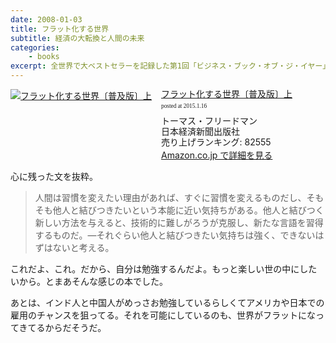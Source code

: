 ```yaml
---
date: 2008-01-03
title: フラット化する世界
subtitle: 経済の大転換と人間の未来
categories: 
    - books
excerpt: 全世界で大ベストセラーを記録した第1回「ビジネス・ブック・オブ・ジ・イヤー」賞受賞作が装いも新たに普及版になって新登場。ピュリツァー賞を3度受賞したジャーナリストが、インド、中国、日本、欧米諸国の経営者や政治家らへの綿密な取材をもとに、全世界で起きている巨大な変化を鮮やかに活写する。
---
```


<div class="azlink-box"><div class="azlink-image" style="float:left"><a href="http://www.amazon.co.jp/exec/obidos/ASIN/4532316332/warikiru-22/" name="azlinklink" target="_blank"><img src="https://images-na.ssl-images-amazon.com/images/I/51atWQEJKjL._SL160_.jpg" alt="フラット化する世界〔普及版〕上" style="border:none" /></a></div><div class="azlink-info" style="float:left;margin-left:15px;line-height:120%"><div class="azlink-name" style="margin-bottom:10px;line-height:120%"><a href="http://www.amazon.co.jp/exec/obidos/ASIN/4532316332/warikiru-22/" name="azlinklink" target="_blank">フラット化する世界〔普及版〕上</a><div class="azlink-powered-date" style="font-size:7pt;margin-top:5px;font-family:verdana;line-height:120%">posted at 2015.1.16</div></div><div class="azlink-detail">トーマス・フリードマン<br />日本経済新聞出版社<br />売り上げランキング: 82555<br /></div><div class="azlink-link" style="margin-top:5px"><a href="http://www.amazon.co.jp/exec/obidos/ASIN/4532316332/warikiru-22/" target="_blank">Amazon.co.jp で詳細を見る</a></div></div><div class="azlink-footer" style="clear:left"></div></div>

心に残った文を抜粋。

> 人間は習慣を変えたい理由があれば、すぐに習慣を変えるものだし、そもそも他人と結びつきたいという本能に近い気持ちがある。他人と結びつく新しい方法を与えると、技術的に難しがろうが克服し、新たな言語を習得するものだ。—それぐらい他人と結びつきたい気持ちは強く、できないはずはないと考える。

これだよ、これ。だから、自分は勉強するんだよ。もっと楽しい世の中にしたいから。とまあそんな感じの本でした。

あとは、インド人と中国人がめっさお勉強しているらしくてアメリカや日本での雇用のチャンスを狙ってる。それを可能にしているのも、世界がフラットになってきてるからだそうだ。